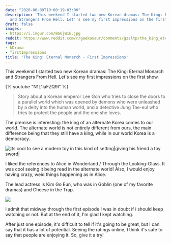 ```yaml
---
date: "2020-06-09T10:00:19-03:00"
description: 'This weekend I started two new Korean dramas: The King: Eternal Monarch
  and Strangers From Hell. Let''s see my first impressions on the first show.'
draft: false
images:
- https://i.imgur.com/BGGjW1E.jpg
reddit: https://www.reddit.com/r/geekosaur/comments/gzsltp/the_king_eternal_monarch_first_impressions/
tags:
- kDrama
- firstImpressions
title: 'The King: Eternal Monarch - First Impressions'
---
```


This weekend I started two new Korean dramas: The King: Eternal Monarch and Strangers From Hell. Let's see my first impressions on the first show.

{% youtube "N1L1iaFZQ9I" %}

<!--more-->

> Story about a Korean emperor Lee Gon who tries to close the doors to a parallel world which was opened by demons who were unleashed by a deity into the human world, and a detective Jung Tae-eul who tries to protect the people and the one she loves.

The premise is interesting: the king of an alternate Korea comes to our world. The alternate world is not entirely different from ours, the main difference being that they still have a king, while in our world Korea is a democracy.

![Its cool to see a modern toy in this kind of setting|giving his friend a toy sword|](https://i.imgur.com/dtdXqa6.gif)

I liked the references to Alice in Wonderland / Through the Looking-Glass. It was cool seeing it being read in the alternate world! Also, I would enjoy having crazy, weid things happening as in Alice.

The lead actress is Kim Go Eun, who was in Goblin (one of my favorite dramas) and Cheese in the Trap.

![](https://i.imgur.com/BGGjW1E.jpg)

I admit that midway through the first episode I was in doubt if i should keep watching or not. But at the end of it, I'm glad I kept watching.

After just one episode, it's difficult to tell if it's going to be great, but I can say that it has a lot of potential. Seeing the ratings online, I think it's safe to say that people are enjoying it. So, give it a try!
